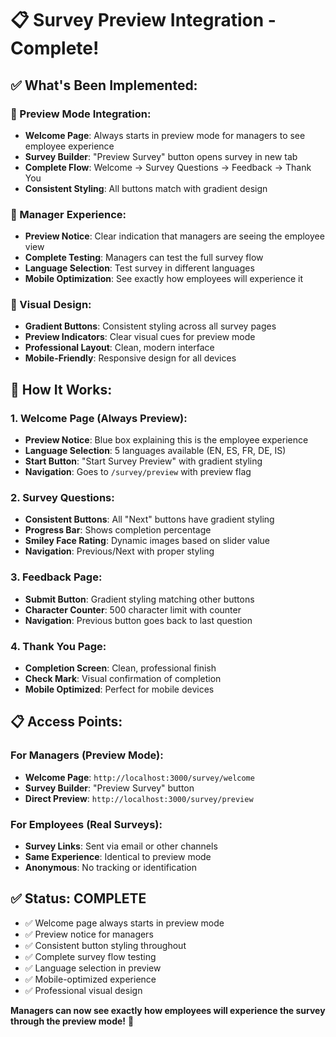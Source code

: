 # 📋 Survey Preview Integration - Complete!

## ✅ **What's Been Implemented:**

### **🎯 Preview Mode Integration:**
- **Welcome Page**: Always starts in preview mode for managers to see employee experience
- **Survey Builder**: "Preview Survey" button opens survey in new tab
- **Complete Flow**: Welcome → Survey Questions → Feedback → Thank You
- **Consistent Styling**: All buttons match with gradient design

### **📱 Manager Experience:**
- **Preview Notice**: Clear indication that managers are seeing the employee view
- **Complete Testing**: Managers can test the full survey flow
- **Language Selection**: Test survey in different languages
- **Mobile Optimization**: See exactly how employees will experience it

### **🎨 Visual Design:**
- **Gradient Buttons**: Consistent styling across all survey pages
- **Preview Indicators**: Clear visual cues for preview mode
- **Professional Layout**: Clean, modern interface
- **Mobile-Friendly**: Responsive design for all devices

## 🚀 **How It Works:**

### **1. Welcome Page (Always Preview):**
- **Preview Notice**: Blue box explaining this is the employee experience
- **Language Selection**: 5 languages available (EN, ES, FR, DE, IS)
- **Start Button**: "Start Survey Preview" with gradient styling
- **Navigation**: Goes to `/survey/preview` with preview flag

### **2. Survey Questions:**
- **Consistent Buttons**: All "Next" buttons have gradient styling
- **Progress Bar**: Shows completion percentage
- **Smiley Face Rating**: Dynamic images based on slider value
- **Navigation**: Previous/Next with proper styling

### **3. Feedback Page:**
- **Submit Button**: Gradient styling matching other buttons
- **Character Counter**: 500 character limit with counter
- **Navigation**: Previous button goes back to last question

### **4. Thank You Page:**
- **Completion Screen**: Clean, professional finish
- **Check Mark**: Visual confirmation of completion
- **Mobile Optimized**: Perfect for mobile devices

## 📋 **Access Points:**

### **For Managers (Preview Mode):**
- **Welcome Page**: `http://localhost:3000/survey/welcome`
- **Survey Builder**: "Preview Survey" button
- **Direct Preview**: `http://localhost:3000/survey/preview`

### **For Employees (Real Surveys):**
- **Survey Links**: Sent via email or other channels
- **Same Experience**: Identical to preview mode
- **Anonymous**: No tracking or identification

## ✅ **Status: COMPLETE**

- ✅ Welcome page always starts in preview mode
- ✅ Preview notice for managers
- ✅ Consistent button styling throughout
- ✅ Complete survey flow testing
- ✅ Language selection in preview
- ✅ Mobile-optimized experience
- ✅ Professional visual design

**Managers can now see exactly how employees will experience the survey through the preview mode!** 🎉
